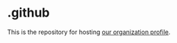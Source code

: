 # .github

This is the repository for hosting [our organization profile](https://github.com/bytebase).
